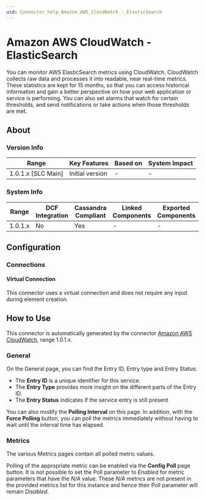 ```yaml
---
uid: Connector_help_Amazon_AWS_CloudWatch_-_ElasticSearch
---
```


# Amazon AWS CloudWatch - ElasticSearch

You can monitor AWS ElasticSearch metrics using CloudWatch. CloudWatch collects raw data and processes it into readable, near real-time metrics. These statistics are kept for 15 months, so that you can access historical information and gain a better perspective on how your web application or service is performing. You can also set alarms that watch for certain thresholds, and send notifications or take actions when those thresholds are met.

## About

### Version Info

| Range                | Key Features     | Based on     | System Impact     |
|----------------------|------------------|--------------|-------------------|
| 1.0.1.x \[SLC Main\] | Initial version  | \-           | \-                |

### System Info

| Range     | DCF Integration     | Cassandra Compliant     | Linked Components     | Exported Components     |
|-----------|---------------------|-------------------------|-----------------------|-------------------------|
| 1.0.1.x   | No                  | Yes                     | \-                    | \-                      |

## Configuration

### Connections

#### Virtual Connection

This connector uses a virtual connection and does not require any input during element creation.

## How to Use

This connector is automatically generated by the connector [Amazon AWS CloudWatch](xref:Connector_help_Amazon_AWS_CloudWatch), range 1.0.1.x.

### General

On the General page, you can find the Entry ID, Entry type and Entry Status:

- The **Entry ID** is a unique identifier for this service.
- The **Entry Type** provides more insight on the different parts of the Entry ID.
- The **Entry Status** indicates if the service entry is still present

You can also modify the **Polling Interval** on this page. In addition, with the **Force Polling** button, you can poll the metrics immediately without having to wait until the interval time has elapsed.

### Metrics

The various Metrics pages contain all polled metric values.

Polling of the appropriate metric can be enabled via the **Config Poll** page button. It is not possible to set the Poll parameter to *Enabled* for metric parameters that have the *N/A* value. These *N/A* metrics are not present in the provided metrics list for this instance and hence their Poll parameter will remain *Disabled*.
